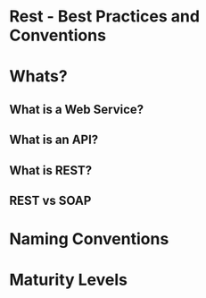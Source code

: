 # Rest - Best Practices and Conventions

# Whats?

## What is a Web Service?

## What is an API?

## What is REST?

## REST vs SOAP

# Naming Conventions

# Maturity Levels
